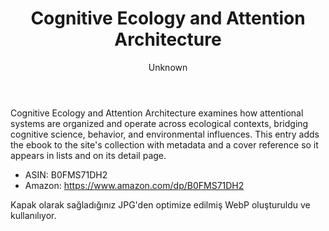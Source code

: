 ﻿---
title: "Cognitive Ecology and Attention Architecture"
author: "Unknown"
description: "An exploration of how attention systems shape cognition across environments."
cover: "/assets/covers/cognitive-ecology-attention-architecture.webp"
amazonAsin: "B0FMS71DH2"
amazonUrl: "https://www.amazon.com/dp/B0FMS71DH2"
publishDate: "2024-01-01"
category: "science"
language: "en"
pages: 320
rating: 4.2
tags:
  - cognition
  - attention
  - ecology
featured: true
---

Cognitive Ecology and Attention Architecture examines how attentional systems are organized and operate across ecological contexts, bridging cognitive science, behavior, and environmental influences. This entry adds the ebook to the site's collection with metadata and a cover reference so it appears in lists and on its detail page.

- ASIN: B0FMS71DH2
- Amazon: https://www.amazon.com/dp/B0FMS71DH2

Kapak olarak sağladığınız JPG'den optimize edilmiş WebP oluşturuldu ve kullanılıyor.
